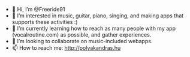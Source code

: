 - 👋 Hi, I’m @Freeride91
- 👀 I’m interested in music, guitar, piano, singing, and making apps that supports these activities :)
- 🌱 I’m currently learning how to reach as many people with my app (vocalroutine.com) as possible, and gather experiences.
- 💞️ I’m looking to collaborate on music-included webapps.
- 📫 How to reach me: http://polyakandras.hu

<!---
Freeride91/Freeride91 is a ✨ special ✨ repository because its `README.md` (this file) appears on your GitHub profile.
You can click the Preview link to take a look at your changes.
--->
